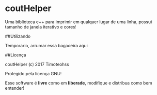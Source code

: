 # coutHelper

Uma biblioteca c++ para imprimir em qualquer lugar de uma linha, possui tamanho de janela iterativo e cores!

##Utilizando

Temporario, arrumar essa bagaceira aqui

##Licença

coutHelper (c) 2017 Timoteohss

Protegido pela licença GNU!

Esse software é **livre** como em **liberade**, modifique e distribua como bem entender!


